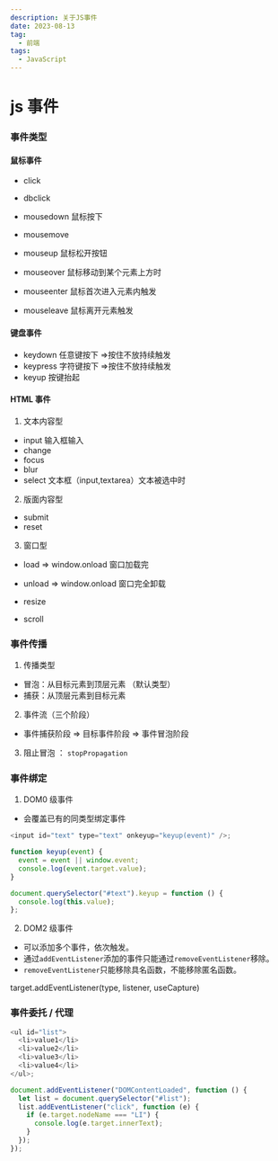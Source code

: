 ```yaml
---
description: 关于JS事件
date: 2023-08-13
tag:
  - 前端
tags:
  - JavaScript
---
```


# js 事件

### 事件类型

#### 鼠标事件

- click
- dbclick

- mousedown 鼠标按下
- mousemove
- mouseup 鼠标松开按钮
- mouseover 鼠标移动到某个元素上方时

- mouseenter 鼠标首次进入元素内触发
- mouseleave 鼠标离开元素触发

#### 键盘事件

- keydown 任意键按下 =>按住不放持续触发
- keypress 字符键按下 =>按住不放持续触发
- keyup 按键抬起

#### HTML 事件

1.  文本内容型

- input 输入框输入
- change
- focus
- blur
- select 文本框（input,textarea）文本被选中时

2. 版面内容型

- submit
- reset

3. 窗口型

- load => window.onload 窗口加载完
- unload => window.onload 窗口完全卸载

- resize
- scroll

### 事件传播

1. 传播类型

- 冒泡：从目标元素到顶层元素 （默认类型）
- 捕获：从顶层元素到目标元素

2. 事件流（三个阶段）

- 事件捕获阶段 => 目标事件阶段 => 事件冒泡阶段

3. 阻止冒泡 ： `stopPropagation`

### 事件绑定

1. DOM0 级事件

- 会覆盖已有的同类型绑定事件

```js
<input id="text" type="text" onkeyup="keyup(event)" />;

function keyup(event) {
  event = event || window.event;
  console.log(event.target.value);
}

document.querySelector("#text").keyup = function () {
  console.log(this.value);
};
```

2. DOM2 级事件

- 可以添加多个事件，依次触发。
- 通过`addEventListener`添加的事件只能通过`removeEventListener`移除。
- `removeEventListener`只能移除具名函数，不能移除匿名函数。

target.addEventListener(type, listener, useCapture)

### 事件委托 / 代理

```js
<ul id="list">
  <li>value1</li>
  <li>value2</li>
  <li>value3</li>
  <li>value4</li>
</ul>;

document.addEventListener("DOMContentLoaded", function () {
  let list = document.querySelector("#list");
  list.addEventListener("click", function (e) {
    if (e.target.nodeName === "LI") {
      console.log(e.target.innerText);
    }
  });
});
```
